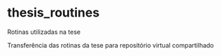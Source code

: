 # thesis_routines
 Rotinas utilizadas na tese

 Transferência das rotinas da tese para repositório virtual compartilhado
